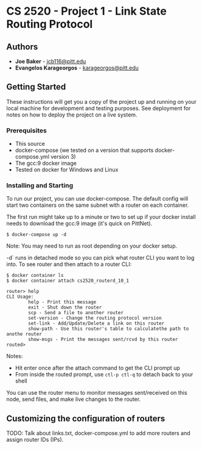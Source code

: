 # CS 2520 - Project 1 - Link State Routing Protocol
## Authors
* **Joe Baker** - jcb116@pitt.edu
* **Evangelos Karageorgos** - karageorgos@pitt.edu

## Getting Started

These instructions will get you a copy of the project up and running on your local machine for development and testing purposes. See deployment for notes on how to deploy the project on a live system.

### Prerequisites

* This source
* docker-compose (we tested on a version that supports docker-compose.yml version 3)
* The gcc:9 docker image
* Tested on docker for Windows and Linux

### Installing and Starting

To run our project, you can use docker-compose. The default config will start two containers on the same subnet with a router on each container.

The first run might take up to a minute or two to set up if your docker install needs to download the gcc:9 image (it's quick on PittNet).

```
$ docker-compose up -d
```

Note: You may need to run as root depending on your docker setup.

-d` runs in detached mode so you can pick what router CLI you want to log into. To see router and then attach to a router CLI:

```
$ docker container ls
$ docker container attach cs2520_routerd_10_1

router> help
CLI Usage:
        help - Print this message
        exit - Shut down the router
        scp - Send a file to another router
        set-version - Change the routing protocol version
        set-link - Add/Update/Delete a link on this router
        show-path - Use this router's table to calculatethe path to anothe router
        show-msgs - Print the messages sent/rcvd by this router
routed>
```

Notes:

* Hit enter once after the attach command to get the CLI prompt up
* From inside the routed prompt, use `ctl-p ctl-q` to detach back to your shell

You can use the router menu to monitor messages sent/received on this node, send files, and make live changes to the router.

## Customizing the configuration of routers

TODO: Talk about links.txt, docker-compose.yml to add more routers and assign router IDs (IPs).
